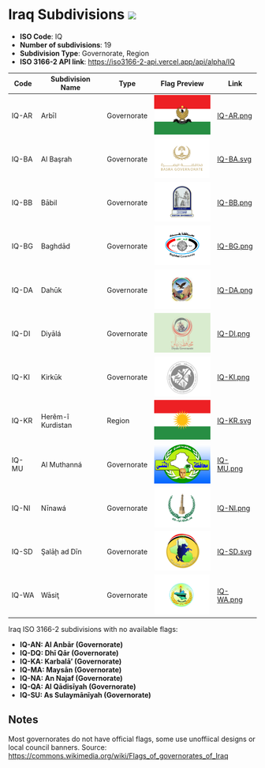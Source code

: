# Iraq Subdivisions ![](https://flagcdn.com/h40/iq.png)

- **ISO Code**: IQ
- **Number of subdivisions**: 19
- **Subdivision Type**: Governorate, Region
- **ISO 3166-2 API link**: https://iso3166-2-api.vercel.app/api/alpha/IQ

| Code  | Subdivision Name         | Type | Flag Preview | Link |
|-------|--------------------------|--------------| -------------- |----------|
| IQ-AR | Arbīl | Governorate | <img src='https://raw.githubusercontent.com/amckenna41/iso3166-flags/main/iso3166-2-flags/IQ/IQ-AR.png' height='80'> | [IQ-AR.png](https://raw.githubusercontent.com/amckenna41/iso3166-flags/main/iso3166-2-flags/IQ/IQ-AR.png) |
| IQ-BA | Al Başrah | Governorate | <img src='https://raw.githubusercontent.com/amckenna41/iso3166-flags/main/iso3166-2-flags/IQ/IQ-BA.svg' height='80'> | [IQ-BA.svg](https://raw.githubusercontent.com/amckenna41/iso3166-flags/main/iso3166-2-flags/IQ/IQ-BA.svg) |
| IQ-BB | Bābil | Governorate | <img src='https://raw.githubusercontent.com/amckenna41/iso3166-flags/main/iso3166-2-flags/IQ/IQ-BB.png' height='80'> | [IQ-BB.png](https://raw.githubusercontent.com/amckenna41/iso3166-flags/main/iso3166-2-flags/IQ/IQ-BB.png) |
| IQ-BG | Baghdād | Governorate | <img src='https://raw.githubusercontent.com/amckenna41/iso3166-flags/main/iso3166-2-flags/IQ/IQ-BG.png' height='80'> | [IQ-BG.png](https://raw.githubusercontent.com/amckenna41/iso3166-flags/main/iso3166-2-flags/IQ/IQ-BG.png) |
| IQ-DA | Dahūk | Governorate | <img src='https://raw.githubusercontent.com/amckenna41/iso3166-flags/main/iso3166-2-flags/IQ/IQ-DA.png' height='80'> | [IQ-DA.png](https://raw.githubusercontent.com/amckenna41/iso3166-flags/main/iso3166-2-flags/IQ/IQ-DA.png) |
| IQ-DI | Diyālá | Governorate | <img src='https://raw.githubusercontent.com/amckenna41/iso3166-flags/main/iso3166-2-flags/IQ/IQ-DI.png' height='80'> | [IQ-DI.png](https://raw.githubusercontent.com/amckenna41/iso3166-flags/main/iso3166-2-flags/IQ/IQ-DI.png) |
| IQ-KI | Kirkūk | Governorate | <img src='https://raw.githubusercontent.com/amckenna41/iso3166-flags/main/iso3166-2-flags/IQ/IQ-KI.png' height='80'> | [IQ-KI.png](https://raw.githubusercontent.com/amckenna41/iso3166-flags/main/iso3166-2-flags/IQ/IQ-KI.png) |
| IQ-KR | Herêm-î Kurdistan | Region | <img src='https://raw.githubusercontent.com/amckenna41/iso3166-flags/main/iso3166-2-flags/IQ/IQ-KR.svg' height='80'> | [IQ-KR.svg](https://raw.githubusercontent.com/amckenna41/iso3166-flags/main/iso3166-2-flags/IQ/IQ-KR.svg) |
| IQ-MU | Al Muthanná | Governorate | <img src='https://raw.githubusercontent.com/amckenna41/iso3166-flags/main/iso3166-2-flags/IQ/IQ-MU.png' height='80'> | [IQ-MU.png](https://raw.githubusercontent.com/amckenna41/iso3166-flags/main/iso3166-2-flags/IQ/IQ-MU.png) |
| IQ-NI | Nīnawá | Governorate | <img src='https://raw.githubusercontent.com/amckenna41/iso3166-flags/main/iso3166-2-flags/IQ/IQ-NI.png' height='80'> | [IQ-NI.png](https://raw.githubusercontent.com/amckenna41/iso3166-flags/main/iso3166-2-flags/IQ/IQ-NI.png) |
| IQ-SD | Şalāḩ ad Dīn | Governorate | <img src='https://raw.githubusercontent.com/amckenna41/iso3166-flags/main/iso3166-2-flags/IQ/IQ-SD.svg' height='80'> | [IQ-SD.svg](https://raw.githubusercontent.com/amckenna41/iso3166-flags/main/iso3166-2-flags/IQ/IQ-SD.svg) |
| IQ-WA | Wāsiţ | Governorate | <img src='https://raw.githubusercontent.com/amckenna41/iso3166-flags/main/iso3166-2-flags/IQ/IQ-WA.png' height='80'> | [IQ-WA.png](https://raw.githubusercontent.com/amckenna41/iso3166-flags/main/iso3166-2-flags/IQ/IQ-WA.png) |

Iraq ISO 3166-2 subdivisions with no available flags:

* **IQ-AN: Al Anbār (Governorate)**
* **IQ-DQ: Dhī Qār (Governorate)**
* **IQ-KA: Karbalā’ (Governorate)**
* **IQ-MA: Maysān (Governorate)**
* **IQ-NA: An Najaf (Governorate)**
* **IQ-QA: Al Qādisīyah (Governorate)**
* **IQ-SU: As Sulaymānīyah (Governorate)**

## Notes
Most governorates do not have official flags, some use unoffiical designs or local council banners. Source: https://commons.wikimedia.org/wiki/Flags_of_governorates_of_Iraq